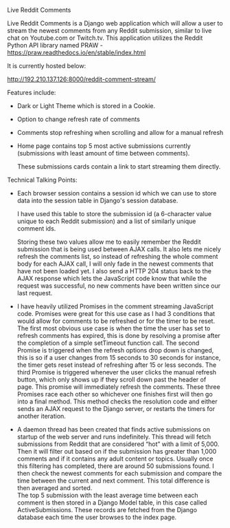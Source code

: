 Live Reddit Comments 

  

Live Reddit Comments is a Django web application which will allow a user to stream the newest comments from any Reddit submission, similar to live chat on Youtube.com or Twitch.tv. This application utilizes the Reddit Python API library named PRAW - https://praw.readthedocs.io/en/stable/index.html 

  

It is currently hosted below:


http://192.210.137.126:8000/reddit-comment-stream/

  

Features include: 

  * Dark or Light Theme which is stored in a Cookie. 

  * Option to change refresh rate of comments 

  * Comments stop refreshing when scrolling and allow for a manual refresh 

  * Home page contains top 5 most active submissions currently (submissions with least amount of time between comments). 

    These submissions cards contain a link to start streaming them directly. 

     

     

Technical Talking Points: 

  *  Each browser session contains a session id which we can use to store data into the session table in Django's session database. 

     I have used this table to store the submission id (a 6-character value unique to each Reddit submission) and a list of similarly unique comment ids. 

     Storing these two values allow me to easily remember the Reddit submission that is being used between AJAX calls. 
     It also lets me nicely refresh the comments list, so instead of refreshing the whole comment body for each AJAX call, 
     I will only fade in the newest comments that have not been loaded yet. 
     I also send a HTTP 204 status back to the AJAX response which lets the JavaScript code know that while the request was successful,
     no new comments have been written since our last request. 

  *  I have heavily utilized Promises in the comment streaming JavaScript code. Promises were great for this use case as I had 3 conditions 
     that would allow for comments to be refreshed or for the timer to be reset. The first most obvious use case is when the time the user has 
     set to refresh comments has expired, this is done by resolving a promise after the completion of a simple setTimeout function call. 
     The second Promise is triggered when the refresh options drop down is changed, this is so if a user changes from 15 seconds to 30 seconds for instance,
     the timer gets reset instead of refreshing after 15 or less seconds. The third Promise is triggered whenever the user clicks the manual refresh button,
     which only shows up if they scroll down past the header of page. This promise will immediately refresh the comments. 
     These three Promises race each other so whichever one finishes first will then go into a final method.
    This method checks the resolution code and either sends an AJAX request to the Django server, or restarts the timers for another iteration. 

  *  A daemon thread has been created that finds active submissions on startup of the web server and runs indefinitely. 
     This thread will fetch submissions from Reddit that are considered “hot” with a limit of 5,000. 
     Then it will filter out based on if the submission has greater than 1,000 comments and if it contains any adult content or topics.
     Usually once this filtering has completed, there are around 50 submissions found.
     I then check the newest comments for each submission and compare the time between the current and next comment. This total difference is then averaged and sorted.  
     The top 5 submission with the least average time between each comment is then stored in a Django Model table, in this case called ActiveSubmissions. These records are fetched from the Django database each time the user browses to the index page. 

 
